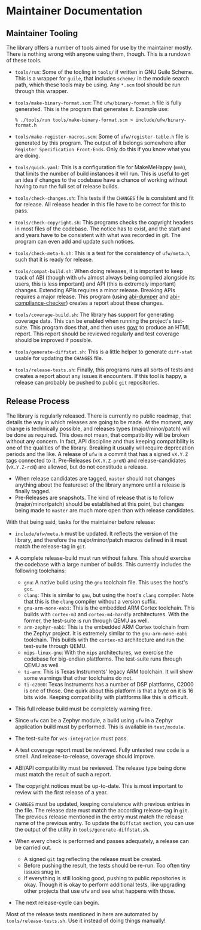 # Maintainer Documentation

## Maintainer Tooling

The library offers a number of tools aimed for use by the maintainer mostly.
There is nothing wrong with anyone using them, though. This is a rundown of
these tools.

- `tools/run`: Some of the tooling in `tools/` if written in GNU Guile Scheme.
  This is a wrapper for `guile`, that includes `scheme/` in the module search
  path, which these tools may be using. Any `*.scm` tool should be run through
  this wrapper.

- `tools/make-binary-format.scm`: The `ufw/binary-format.h` file is fully
  generated. This is the program that generates it. Example use:

  ```
  % ./tools/run tools/make-binary-format.scm > include/ufw/binary-format.h
  ```

- `tools/make-register-macros.scm`: Some of `ufw/register-table.h` file is
  generated by this program. The output of it belongs somewhere after `Register
  Specification Front-Ends`. Only do this if you know what you are doing.

- `tools/quick.yaml`: This is a configuration file for MakeMeHappy (`mmh`),
  that limits the number of build instances it will run. This is useful to get
  an idea if changes to the codebase have a chance of working without having to
  run the full set of release builds.

- `tools/check-changes.sh`: This tests if the `CHANGES` file is consistent and
  fit for release. All release header in this file have to be correct for this
  to pass.

- `tools/check-copyright.sh`: This programs checks the copyright headers in
  most files of the codebase. The notice has to exist, and the start and and
  years have to be consistent with what was recorded in git. The program can
  even add and update such notices.

- `tools/check-meta-h.sh`: This is a test for the consistency of `ufw/meta.h`,
  such that it is ready for release.

- `tools/compat-build.sh`: When doing releases, it is important to keep track
  of ABI (though with `ufw` almost always being compiled alongside its users,
  this is less important) and API (this is extremely important) changes.
  Extending APIs requires a minor release. Breaking APIs requires a major
  release. This program (using [abi-dumper](https://github.com/lvc/abi-dumper)
  and [abi-compliance-checker](https://lvc.github.io/abi-compliance-checker))
  creates a report about these changes.

- `tools/coverage-build.sh`: The library has support for generating coverage
  data. This can be enabled when running the project's test-suite. This program
  does that, and then uses [govr](https://gcovr.com) to produce an HTML report.
  This report should be reviewed regularly and test coverage should be improved
  if possible.

- `tools/generate-diffstat.sh`: This is a little helper to generate `diff-stat`
  usable for updating the `CHANGES` file.

- `tools/release-tests.sh`: Finally, this programs runs all sorts of tests and
  creates a report about any issues it encounters. If this tool is happy, a
  release can probably be pushed to public `git` repositories.


## Release Process

The library is regularly released. There is currently no public roadmap, that
details the way in which releases are going to be made. At the moment, any
change is technically possible, and releases types (major/minor/patch) will be
done as required. This does not mean, that compatibility will be broken without
any concern. In fact, API discipline and thus keeping compatibility is one of
the qualities of the library. Breaking it usually will require deprecation
periods and the like. A release of `ufw` is a commit that has a signed `vX.Y.Z`
tags connected to it. Pre-Releases (`vX.Y.Z-preN`) and release-candidates
(`vX.Y.Z-rcN`) are allowed, but do not constitude a release.

- When release candidates are tagged, `master` should not changes anything
  about the featureset of the library anymore until a release is finally
  tagged.
- Pre-Releases are snapshots. The kind of release that is to follow
  (major/minor/patch) should be established at this point, but changes being
  made to `master` are much more open than with release candidates.

With that being said, tasks for the maintainer before release:

- `include/ufw/meta.h` must be updated. It reflects the version of the library,
  and therefore the major/minor/patch macros defined in it must match the
  release-tag in `git`.

- A complete release-build must run without failure. This should exercise the
  codebase with a large number of builds. This currently includes the following
  toolchains:

  - `gnu`: A native build using the `gnu` toolchain file. This uses the host's
    `gcc`.
  - `clang`: This is similar to `gnu`, but using the host's `clang` compiler.
    Note that this is the `clang` compiler without a version suffix.
  - `gnu-arm-none-eabi`: This is the embedded ARM Cortex toolchain. This builds
    with `cortex-m3` and `cortex-m4-hardfp` architectures. With the former, the
    test-suite is run through QEMU as well.
  - `arm-zephyr-eabi`: This is the embedded ARM Cortex toolchain from the
    Zephyr project. It is extremely similar to the `gnu-arm-none-eabi`
    toolchain. This builds with the `cortex-m3` architecture and run the
    test-suite through QEMU.
  - `mips-linux-gnu`: With the `mips` architectures, we exercise the codebase
    for big-endian plattforms. The test-suite runs through QEMU as well.
  - `ti-arm`: This is Texas Instruments' legacy ARM toolchain. It will show
    some warnings that other toolchains do not.
  - `ti-c2000`: Texas Instruments has a number of DSP plattforms, C2000 is one
    of those. One quirk about this platform is that a byte on it is 16 bits
    wide. Keeping compatibility with plattforms like this is difficult.

- This full release build must be completely warning free.

- Since `ufw` can be a Zephyr module, a build using `ufw` in a Zephyr
  application build must by performed. This is available in `test/module`.

- The test-suite for `vcs-integration` must pass.

- A test coverage report must be reviewed. Fully untested new code is a smell.
  And release-to-release, coverage should improve.

- ABI/API compatibility must be reviewed. The release type being done must
  match the result of such a report.

- The copyright notices must be up-to-date. This is most important to review
  with the first release of a year.

- `CHANGES` must be updated, keeping consistence with previous entries in the
  file. The release date must match the according release-tag in `git`. The
  previous release mentioned in the entry must match the release name of the
  previous entry. To update the `Diffstat` section, you can use the output of
  the utility in `tools/generate-diffstat.sh`.


- When every check is performed and passes adequately, a release can be carried
  out.

  - A signed `git` tag reflecting the release must be created.
  - Before pushing the result, the tests should be re-run. Too often tiny
    issues snug in.
  - If everything is still looking good, pushing to public repositories is
    okay. Though it is okay to perform additional tests, like upgrading other
    projects that use `ufw` and see what happens with those.

- The next release-cycle can begin.

Most of the release tests mentioned in here are automated by
`tools/release-tests.sh`. Use it instead of doing things manually!
